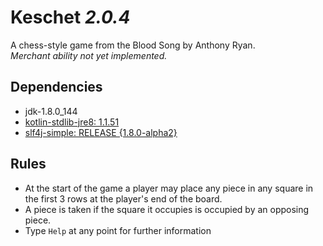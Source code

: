 # Keschet _2.0.4_

A chess-style game from the Blood Song by Anthony Ryan.  
_Merchant ability not yet implemented._

## Dependencies

- jdk-1.8.0_144
- [kotlin-stdlib-jre8: 1.1.51](https://kotlinlang.org/)
- [slf4j-simple: RELEASE {1.8.0-alpha2}](https://www.slf4j.org/)

## Rules

- At the start of the game a player may place any piece in any square in the first 3 rows at the player's end of the board.
- A piece is taken if the square it occupies is occupied by an opposing piece.
- Type `Help` at any point for further information